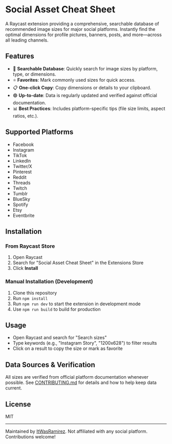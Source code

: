 # Social Asset Cheat Sheet

A Raycast extension providing a comprehensive, searchable database of recommended image sizes for major social platforms. Instantly find the optimal dimensions for profile pictures, banners, posts, and more—across all leading channels.

## Features

- 🔎 **Searchable Database**: Quickly search for image sizes by platform, type, or dimensions.
- ⭐ **Favorites**: Mark commonly used sizes for quick access.
- 📋 **One-click Copy**: Copy dimensions or details to your clipboard.
- 🟢 **Up-to-date**: Data is regularly updated and verified against official documentation.
- 📊 **Best Practices**: Includes platform-specific tips (file size limits, aspect ratios, etc.).

## Supported Platforms
- Facebook
- Instagram
- TikTok
- LinkedIn
- Twitter/X
- Pinterest
- Reddit
- Threads
- Twitch
- Tumblr
- BlueSky
- Spotify
- Etsy
- Eventbrite

## Installation

### From Raycast Store
1. Open Raycast
2. Search for "Social Asset Cheat Sheet" in the Extensions Store
3. Click **Install**

### Manual Installation (Development)
1. Clone this repository
2. Run `npm install`
3. Run `npm run dev` to start the extension in development mode
4. Use `npm run build` to build for production

## Usage
- Open Raycast and search for "Search sizes"
- Type keywords (e.g., "Instagram Story", "1200x628") to filter results
- Click on a result to copy the size or mark as favorite

## Data Sources & Verification
All sizes are verified from official platform documentation whenever possible. See [CONTRIBUTING.md](./CONTRIBUTING.md) for details and how to help keep data current.

## License
MIT

---
Maintained by [ItWasRamirez](https://github.com/ItWasRamirez). Not affiliated with any social platform. Contributions welcome!